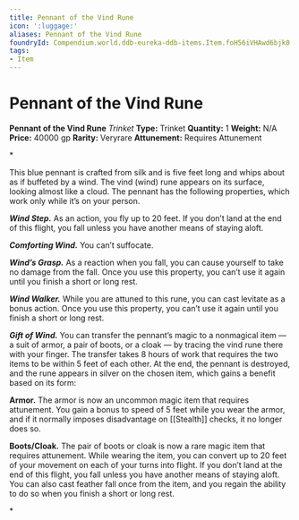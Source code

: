 ```yaml
---
title: Pennant of the Vind Rune
icon: ':luggage:'
aliases: Pennant of the Vind Rune
foundryId: Compendium.world.ddb-eureka-ddb-items.Item.foH56iVHAwd6bjk0
tags:
- Item
---
```


# Pennant of the Vind Rune

**Pennant of the Vind Rune**
_Trinket_
**Type:** Trinket
**Quantity:** 1
**Weight:** N/A
**Price:** 40000 gp
**Rarity:** Veryrare
**Attunement:** Requires Attunement

*<p>This blue pennant is crafted from silk and is five feet long and whips about as if buffeted by a wind. The vind (wind) rune appears on its surface, looking almost like a cloud. The pennant has the following properties, which work only while it’s on your person.

***Wind Step.*** As an action, you fly up to 20 feet. If you don’t land at the end of this flight, you fall unless you have another means of staying aloft.

***Comforting Wind.*** You can’t suffocate.

***Wind’s Grasp.*** As a reaction when you fall, you can cause yourself to take no damage from the fall. Once you use this property, you can’t use it again until you finish a short or long rest.

***Wind Walker.*** While you are attuned to this rune, you can cast levitate as a bonus action. Once you use this property, you can’t use it again until you finish a short or long rest.

***Gift of Wind.*** You can transfer the pennant’s magic to a nonmagical item — a suit of armor, a pair of boots, or a cloak — by tracing the vind rune there with your finger. The transfer takes 8 hours of work that requires the two items to be within 5 feet of each other. At the end, the pennant is destroyed, and the rune appears in silver on the chosen item, which gains a benefit based on its form:

**Armor.** The armor is now an uncommon magic item that requires attunement. You gain a bonus to speed of 5 feet while you wear the armor, and if it normally imposes disadvantage on [[Stealth]] checks, it no longer does so.

**Boots/Cloak.** The pair of boots or cloak is now a rare magic item that requires attunement. While wearing the item, you can convert up to 20 feet of your movement on each of your turns into flight. If you don’t land at the end of this flight, you fall unless you have another means of staying aloft. You can also cast feather fall once from the item, and you regain the ability to do so when you finish a short or long rest.</p>*